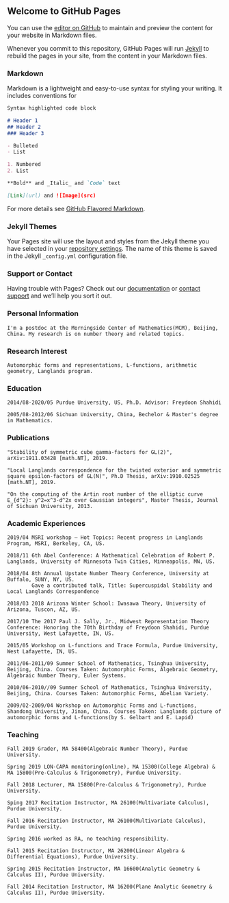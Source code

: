 ## Welcome to GitHub Pages

You can use the [editor on GitHub](https://github.com/shedongming/Dongming-She-/edit/gh-pages/index.md) to maintain and preview the content for your website in Markdown files.

Whenever you commit to this repository, GitHub Pages will run [Jekyll](https://jekyllrb.com/) to rebuild the pages in your site, from the content in your Markdown files.

### Markdown

Markdown is a lightweight and easy-to-use syntax for styling your writing. It includes conventions for

```markdown
Syntax highlighted code block

# Header 1
## Header 2
### Header 3

- Bulleted
- List

1. Numbered
2. List

**Bold** and _Italic_ and `Code` text

[Link](url) and ![Image](src)
```

For more details see [GitHub Flavored Markdown](https://guides.github.com/features/mastering-markdown/).

### Jekyll Themes

Your Pages site will use the layout and styles from the Jekyll theme you have selected in your [repository settings](https://github.com/shedongming/Dongming-She-/settings). The name of this theme is saved in the Jekyll `_config.yml` configuration file.

### Support or Contact

Having trouble with Pages? Check out our [documentation](https://docs.github.com/categories/github-pages-basics/) or [contact support](https://github.com/contact) and we’ll help you sort it out.

### Personal Information
    I'm a postdoc at the Morningside Center of Mathematics(MCM), Beijing, China. My research is on number theory and related topics.
    
### Research Interest
    Automorphic forms and representations, L-functions, arithmetic geometry, Langlands program.
    
### Education
    2014/08-2020/05 Purdue University, US, Ph.D. Advisor: Freydoon Shahidi
    
    2005/08-2012/06 Sichuan University, China, Bechelor & Master's degree in Mathematics.
    
### Publications
    "Stability of symmetric cube gamma-factors for GL(2)", arXiv:1911.03428 [math.NT], 2019.
    
    "Local Langlands correspondence for the twisted exterior and symmetric square epsilon-factors of GL(N)", Ph.D Thesis, arXiv:1910.02525 [math.NT], 2019.
    
    "On the computing of the Artin root number of the elliptic curve E_{d^2}: y^2=x^3-d^2x over Gaussian integers", Master Thesis, Journal of Sichuan University, 2013.

### Academic Experiences
    2019/04 MSRI workshop – Hot Topics: Recent progress in Langlands Program, MSRI, Berkeley, CA, US.
    
    2018/11 6th Abel Conference: A Mathematical Celebration of Robert P. Langlands, University of Minnesota Twin Cities, Minneapolis, MN, US.
    
    2018/04 8th Annual Upstate Number Theory Conference, University at Buffalo, SUNY, NY, US.  
            Gave a contributed talk, Title: Supercuspidal Stability and Local Langlands Correspondence
            
    2018/03 2018 Arizona Winter School: Iwasawa Theory, University of Arizona, Tuscon, AZ, US.
    
    2017/10 The 2017 Paul J. Sally, Jr., Midwest Representation Theory Conference: Honoring the 70th Birthday of Freydoon Shahidi, Purdue University, West Lafayette, IN, US.
    
    2015/05 Workshop on L-functions and Trace Formula, Purdue University, West Lafayette, IN, US.
    
    2011/06-2011/09 Summer School of Mathematics, Tsinghua University, Beijing, China. Courses Taken: Automorphic Forms, Algebraic Geometry, Algebraic Number Theory, Euler Systems.
    
    2010/06-2010//09 Summer School of Mathematics, Tsinghua University, Beijing, China. Courses Taken: Automorphic Forms, Abelian Variety.
    
    2009/02-2009/04 Workshop on Automorphic Forms and L-functions, Shandong University, Jinan, China. Courses Taken: Langlands picture of automorphic forms and L-functions(by S. Gelbart and E. Lapid)
    
### Teaching
    Fall 2019 Grader, MA 58400(Algebraic Number Theory), Purdue University.
    
    Spring 2019 LON-CAPA monitoring(online), MA 15300(College Algebra) & MA 15800(Pre-Calculus & Trigonometry), Purdue University.
    
    Fall 2018 Lecturer, MA 15800(Pre-Calculus & Trigonometry), Purdue University.
    
    Sping 2017 Recitation Instructor, MA 26100(Multivariate Calculus), Purdue University.
    
    Fall 2016 Recitation Instructor, MA 26100(Multivariate Calculus), Purdue University.
    
    Spring 2016 worked as RA, no teaching responsibility.
    
    Fall 2015 Recitation Instructor, MA 26200(Linear Algebra & Differential Equations), Purdue University.
    
    Spring 2015 Recitation Instructor, MA 16600(Analytic Geometry & Calculus II), Purdue University.
    
    Fall 2014 Recitation Instructor, MA 16200(Plane Analytic Geometry & Calculus II), Purdue University.
